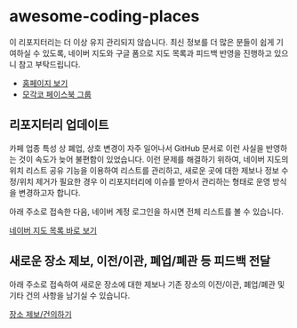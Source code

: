 # awesome-coding-places

이 리포지터리는 더 이상 유지 관리되지 않습니다. 최신 정보를 더 많은 분들이 쉽게 기여하실 수 있도록, 네이버 지도와 구글 폼으로 지도 목록과 피드백 반영을 진행하고 있으니 참고 부탁드립니다.

- [홈페이지 보기](https://openmogaco.github.io/awesome-coding-places/)
- [모각코 페이스북 그룹](https://fb.com/groups/mogaco)

## 리포지터리 업데이트

카페 업종 특성 상 폐업, 상호 변경이 자주 일어나서 GitHub 문서로 이런 사실을 반영하는 것이 속도가 늦어 불편함이 있었습니다. 이런 문제를 해결하기 위하여, 네이버 지도의 위치 리스트 공유 기능을 이용하여 리스트를 관리하고, 새로운 곳에 대한 제보나 정보 수정/위치 제거가 필요한 경우 이 리포지터리에 이슈를 받아서 관리하는 형태로 운영 방식을 변경하고자 합니다.

아래 주소로 접속한 다음, 네이버 계정 로그인을 하시면 전체 리스트를 볼 수 있습니다.

[네이버 지도 목록 바로 보기](https://naver.me/FuzJJ4LP)

## 새로운 장소 제보, 이전/이관, 폐업/폐관 등 피드백 전달

아래 주소로 접속하여 새로운 장소에 대한 제보나 기존 장소의 이전/이관, 폐업/폐관 및 기타 건의 사항을 남기실 수 있습니다.

[장소 제보/건의하기](https://forms.gle/Lz82cijGVjHrffjS7)
